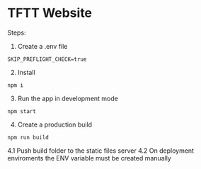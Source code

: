 # TFTT Website

Steps:
1. Create a .env file
```
SKIP_PREFLIGHT_CHECK=true
```

2. Install
```
npm i 
```

3. Run the app in development mode
```
npm start
```

4. Create a production build
```
npm run build
```

4.1 Push build folder to the static files server
4.2 On deployment enviroments the ENV variable must be created manually
